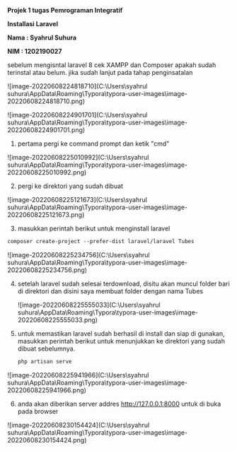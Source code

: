 **Projek 1 tugas Pemrograman Integratif**

**Installasi Laravel**

**Nama : Syahrul Suhura**

**NIM    : 1202190027**

sebelum mengisntal laravel 8 cek XAMPP dan Composer apakah sudah terinstal atau belum. jika sudah lanjut pada tahap penginsatalan

![image-20220608224818710](C:\Users\syahrul suhura\AppData\Roaming\Typora\typora-user-images\image-20220608224818710.png)

![image-20220608224901701](C:\Users\syahrul suhura\AppData\Roaming\Typora\typora-user-images\image-20220608224901701.png)



1. pertama pergi ke command prompt dan ketik "cmd"

![image-20220608225010992](C:\Users\syahrul suhura\AppData\Roaming\Typora\typora-user-images\image-20220608225010992.png)

2.  pergi ke direktori yang sudah dibuat

   ![image-20220608225121673](C:\Users\syahrul suhura\AppData\Roaming\Typora\typora-user-images\image-20220608225121673.png)

3.  masukkan perintah berikut untuk menginstall laravel

   ```markdown
   composer create-project --prefer-dist laravel/laravel Tubes
   ```

   ![image-20220608225234756](C:\Users\syahrul suhura\AppData\Roaming\Typora\typora-user-images\image-20220608225234756.png)

4. setelah laravel sudah selesai terdownload, disitu akan muncul folder bari di direktori dan disini saya membuat folder dengan nama Tubes

   ![image-20220608225555033](C:\Users\syahrul suhura\AppData\Roaming\Typora\typora-user-images\image-20220608225555033.png)

5. untuk memastikan laravel sudah berhasil di install dan siap di gunakan, masukkan perintah berikut untuk menunjukkan ke direktori yang sudah dibuat sebelumnya.

   ```markdown
   php artisan serve
   ```

   

![image-20220608225941966](C:\Users\syahrul suhura\AppData\Roaming\Typora\typora-user-images\image-20220608225941966.png)

6. anda akan diberikan server addres http://127.0.0.1:8000 untuk di buka pada browser 

![image-20220608230154424](C:\Users\syahrul suhura\AppData\Roaming\Typora\typora-user-images\image-20220608230154424.png)